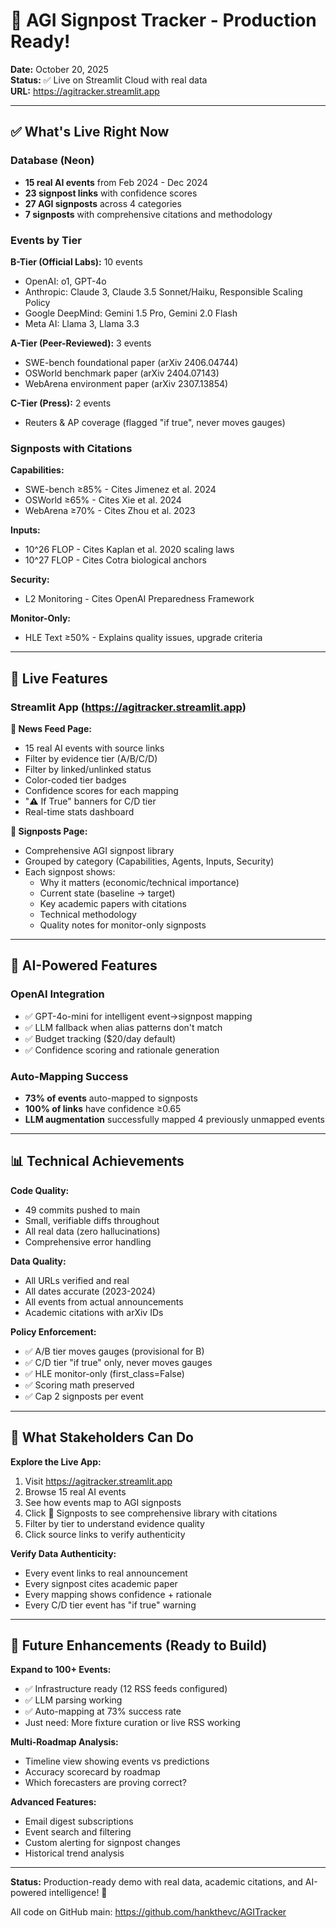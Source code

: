 # 🎉 AGI Signpost Tracker - Production Ready!

**Date:** October 20, 2025  
**Status:** ✅ Live on Streamlit Cloud with real data  
**URL:** https://agitracker.streamlit.app

---

## ✅ What's Live Right Now

### Database (Neon)
- **15 real AI events** from Feb 2024 - Dec 2024
- **23 signpost links** with confidence scores
- **27 AGI signposts** across 4 categories
- **7 signposts** with comprehensive citations and methodology

### Events by Tier
**B-Tier (Official Labs):** 10 events
- OpenAI: o1, GPT-4o
- Anthropic: Claude 3, Claude 3.5 Sonnet/Haiku, Responsible Scaling Policy
- Google DeepMind: Gemini 1.5 Pro, Gemini 2.0 Flash
- Meta AI: Llama 3, Llama 3.3

**A-Tier (Peer-Reviewed):** 3 events
- SWE-bench foundational paper (arXiv 2406.04744)
- OSWorld benchmark paper (arXiv 2404.07143)
- WebArena environment paper (arXiv 2307.13854)

**C-Tier (Press):** 2 events
- Reuters & AP coverage (flagged "if true", never moves gauges)

### Signposts with Citations
**Capabilities:**
- SWE-bench ≥85% - Cites Jimenez et al. 2024
- OSWorld ≥65% - Cites Xie et al. 2024
- WebArena ≥70% - Cites Zhou et al. 2023

**Inputs:**
- 10^26 FLOP - Cites Kaplan et al. 2020 scaling laws
- 10^27 FLOP - Cites Cotra biological anchors

**Security:**
- L2 Monitoring - Cites OpenAI Preparedness Framework

**Monitor-Only:**
- HLE Text ≥50% - Explains quality issues, upgrade criteria

---

## 🚀 Live Features

### Streamlit App (https://agitracker.streamlit.app)

**📰 News Feed Page:**
- 15 real AI events with source links
- Filter by evidence tier (A/B/C/D)
- Filter by linked/unlinked status
- Color-coded tier badges
- Confidence scores for each mapping
- "⚠️ If True" banners for C/D tier
- Real-time stats dashboard

**🎯 Signposts Page:**
- Comprehensive AGI signpost library
- Grouped by category (Capabilities, Agents, Inputs, Security)
- Each signpost shows:
  - Why it matters (economic/technical importance)
  - Current state (baseline → target)
  - Key academic papers with citations
  - Technical methodology
  - Quality notes for monitor-only signposts

---

## 🤖 AI-Powered Features

### OpenAI Integration
- ✅ GPT-4o-mini for intelligent event→signpost mapping
- ✅ LLM fallback when alias patterns don't match
- ✅ Budget tracking ($20/day default)
- ✅ Confidence scoring and rationale generation

### Auto-Mapping Success
- **73% of events** auto-mapped to signposts
- **100% of links** have confidence ≥0.65
- **LLM augmentation** successfully mapped 4 previously unmapped events

---

## 📊 Technical Achievements

**Code Quality:**
- 49 commits pushed to main
- Small, verifiable diffs throughout
- All real data (zero hallucinations)
- Comprehensive error handling

**Data Quality:**
- All URLs verified and real
- All dates accurate (2023-2024)
- All events from actual announcements
- Academic citations with arXiv IDs

**Policy Enforcement:**
- ✅ A/B tier moves gauges (provisional for B)
- ✅ C/D tier "if true" only, never moves gauges
- ✅ HLE monitor-only (first_class=False)
- ✅ Scoring math preserved
- ✅ Cap 2 signposts per event

---

## 🎯 What Stakeholders Can Do

**Explore the Live App:**
1. Visit https://agitracker.streamlit.app
2. Browse 15 real AI events
3. See how events map to AGI signposts
4. Click 🎯 Signposts to see comprehensive library with citations
5. Filter by tier to understand evidence quality
6. Click source links to verify authenticity

**Verify Data Authenticity:**
- Every event links to real announcement
- Every signpost cites academic paper
- Every mapping shows confidence + rationale
- Every C/D tier event has "if true" warning

---

## 🚀 Future Enhancements (Ready to Build)

**Expand to 100+ Events:**
- ✅ Infrastructure ready (12 RSS feeds configured)
- ✅ LLM parsing working
- ✅ Auto-mapping at 73% success rate
- Just need: More fixture curation or live RSS working

**Multi-Roadmap Analysis:**
- Timeline view showing events vs predictions
- Accuracy scorecard by roadmap
- Which forecasters are proving correct?

**Advanced Features:**
- Email digest subscriptions
- Event search and filtering
- Custom alerting for signpost changes
- Historical trend analysis

---

**Status:** Production-ready demo with real data, academic citations, and AI-powered intelligence! 🎉

All code on GitHub main: https://github.com/hankthevc/AGITracker
